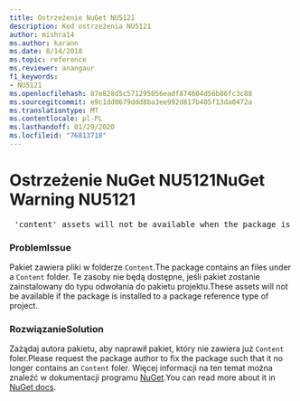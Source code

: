 ```yaml
---
title: Ostrzeżenie NuGet NU5121
description: Kod ostrzeżenia NU5121
author: mishra14
ms.author: karann
ms.date: 8/14/2018
ms.topic: reference
ms.reviewer: anangaur
f1_keywords:
- NU5121
ms.openlocfilehash: 87e828d5c571295056eadf874604d56b86fc3c88
ms.sourcegitcommit: e9c1dd0679ddd8ba3ee992d817b405f13da0472a
ms.translationtype: MT
ms.contentlocale: pl-PL
ms.lasthandoff: 01/29/2020
ms.locfileid: "76813718"
---
```

# <a name="nuget-warning-nu5121"></a><span data-ttu-id="1c9ee-103">Ostrzeżenie NuGet NU5121</span><span class="sxs-lookup"><span data-stu-id="1c9ee-103">NuGet Warning NU5121</span></span>
<pre> 'content' assets will not be available when the package is installed after the migration.</pre>

### <a name="issue"></a><span data-ttu-id="1c9ee-104">Problem</span><span class="sxs-lookup"><span data-stu-id="1c9ee-104">Issue</span></span>

<span data-ttu-id="1c9ee-105">Pakiet zawiera pliki w folderze `Content`.</span><span class="sxs-lookup"><span data-stu-id="1c9ee-105">The package contains an files under a `Content` folder.</span></span> <span data-ttu-id="1c9ee-106">Te zasoby nie będą dostępne, jeśli pakiet zostanie zainstalowany do typu odwołania do pakietu projektu.</span><span class="sxs-lookup"><span data-stu-id="1c9ee-106">These assets will not be available if the package is installed to a package reference type of project.</span></span>


### <a name="solution"></a><span data-ttu-id="1c9ee-107">Rozwiązanie</span><span class="sxs-lookup"><span data-stu-id="1c9ee-107">Solution</span></span>

<span data-ttu-id="1c9ee-108">Zażądaj autora pakietu, aby naprawił pakiet, który nie zawiera już `Content` foler.</span><span class="sxs-lookup"><span data-stu-id="1c9ee-108">Please request the package author to fix the package such that it no longer contains an `Content` foler.</span></span> <span data-ttu-id="1c9ee-109">Więcej informacji na ten temat można znaleźć w dokumentacji programu [NuGet](../../consume-packages/migrate-packages-config-to-package-reference.md).</span><span class="sxs-lookup"><span data-stu-id="1c9ee-109">You can read more about it in [NuGet docs](../../consume-packages/migrate-packages-config-to-package-reference.md).</span></span>
